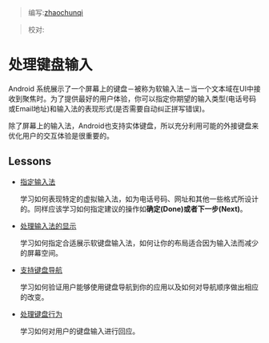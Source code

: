 > 编写:[zhaochunqi](https://github.com/zhaochunqi)

> 校对:

# 处理键盘输入

Android 系统展示了一个屏幕上的键盘－被称为软输入法－当一个文本域在UI中接收到聚焦时。为了提供最好的用户体验，你可以指定你期望的输入类型(电话号码或Email地址)和输入法的表现形式(是否需要自动纠正拼写错误)。

除了屏幕上的输入法，Android也支持实体键盘，所以充分利用可能的外接键盘来优化用户的交互体验是很重要的。

## Lessons

* [指定输入法](http://developer.android.com/training/keyboard-input/style.html)

  学习如何表现特定的虚拟输入法，如为电话号码、网址和其他一些格式所设计的。同样应该学习如何指定建议的操作如**确定(Done)**或者**下一步(Next)**。


* [处理输入法的显示](http://developer.android.com/training/keyboard-input/visibility.html)

  学习如何指定合适展示软键盘输入法，如何让你的布局适合因为输入法而减少的屏幕空间。


* [支持键盘导航](http://developer.android.com/training/keyboard-input/navigation.html)

  学习如何验证用户能够使用键盘导航到你的应用以及如何对导航顺序做出相应的改变。


* [处理键盘行为](http://developer.android.com/training/keyboard-input/commands.html)

  学习如何对用户的键盘输入进行回应。
